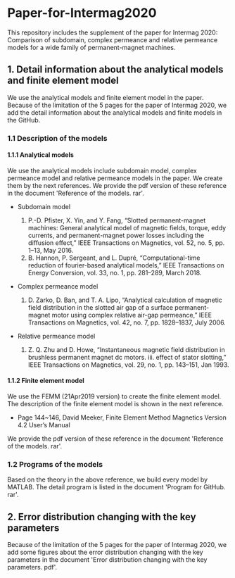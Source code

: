 # Paper-for-Intermag2020

This repository includes the supplement of the paper for Intermag 2020: Comparison of subdomain, complex permeance and relative permeance models for a wide family of permanent-magnet machines.

## 1. Detail information about the analytical models and finite element model

We use the analytical models and finite element model in the paper. Because of the limitation of the 5 pages for the paper of Intermag 2020, we add the detail information about the analytical models and finite models in the GitHub.

### 1.1 Description of the models

#### 1.1.1 Analytical models

We use the analytical models include subdomain model, complex permeance model and relative permeance models in the paper. We create them by the next references. We provide the pdf version of these reference in the document 'Reference of the models. rar'.

* Subdomain model

  1. P.-D. Pfister, X. Yin, and Y. Fang, “Slotted permanent-magnet machines: General analytical model of magnetic fields, torque, eddy currents, and permanent-magnet power losses including the diffusion effect,” IEEE Transactions on Magnetics, vol. 52, no. 5, pp. 1–13, May 2016.
  2. B. Hannon, P. Sergeant, and L. Dupré, “Computational-time reduction of fourier-based analytical models,” IEEE Transactions on Energy Conversion, vol. 33, no. 1, pp. 281–289, March 2018.

* Complex permeance model

  1. D. Zarko, D. Ban, and T. A. Lipo, “Analytical calculation of magnetic field distribution in the slotted air gap of a surface permanent-magnet motor using complex relative air-gap permeance,” IEEE Transactions on Magnetics, vol. 42, no. 7, pp. 1828–1837, July 2006.

* Relative permeance model

  1. Z. Q. Zhu and D. Howe, “Instantaneous magnetic field distribution in brushless permanent magnet dc motors. iii. effect of stator slotting,” IEEE Transactions on Magnetics, vol. 29, no. 1, pp. 143–151, Jan 1993.

#### 1.1.2 Finite element model

  We use the FEMM  (21Apr2019 version) to create the finite element model. The description of the finite element model is shown in the next reference. 

  * Page 144~146, David Meeker, Finite Element Method Magnetics Version 4.2 User’s Manual

   We provide the pdf version of these reference in the document 'Reference of the models. rar'.

### 1.2 Programs of the models

Based on the theory in the above reference, we build every model by MATLAB. The detail program is listed in the document 'Program for GitHub. rar'. 

## 2. Error distribution changing with the key parameters

 Because of the limitation of the 5 pages for the paper of Intermag 2020, we add some figures about the error distribution changing with the key parameters in the document 'Error distribution changing with the key parameters. pdf'. 


